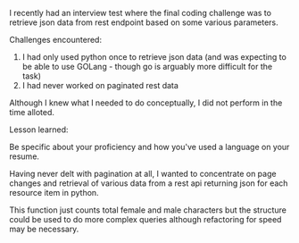 I recently had an interview test where the final coding challenge was to retrieve json data from rest endpoint based on some various parameters.

Challenges encountered:

  1) I had only used python once to retrieve json data (and was expecting to be able to use GOLang - though go is arguably more difficult for the task)
  2) I had never worked on paginated rest data

Although I knew what I needed to do conceptually, I did not perform in the time alloted.

Lesson learned: 

  Be specific about your proficiency and how you've used a language on your resume.

Having never delt with pagination at all, I wanted to concentrate on page changes and retrieval of various data
from a rest api returning json for each resource item in python.

This function just counts total female and male characters but the structure could be used to do more complex queries 
although refactoring for speed may be necessary.


